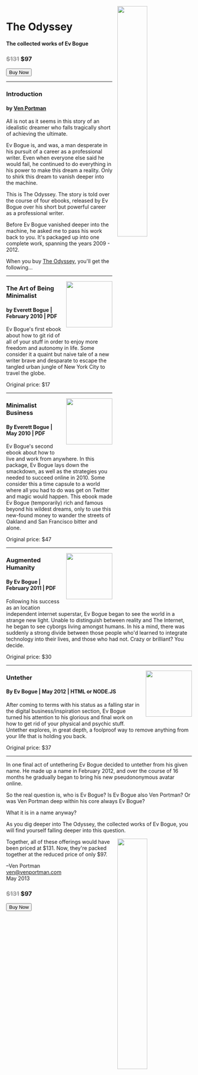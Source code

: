 
<img src="/images/theodyssey.jpg" class="profile" style="float: right; margin-left: 1em; margin-bottom: 1em; width: 40%;" />

The Odyssey
===========

#### The collected works of Ev Bogue

### <del style="color: #999;">$131</del> $97

<a href="http://evbogue.fetchapp.com/sell/waleeyol/ppc"><button class="button">Buy Now</button></a>

***

### Introduction 

#### by [Ven Portman](mailto:ven@venportman.com)

All is not as it seems in this story of an idealistic dreamer who falls tragically short of achieving the ultimate.

Ev Bogue is, and was, a man desperate in his pursuit of a career as a professional writer. Even when everyone else said he would fail, he continued to do everything in his power to make this dream a reality. Only to shirk this dream to vanish deeper into the machine.

This is The Odyssey. The story is told over the course of four ebooks, released by Ev Bogue over his short but powerful career as a professional writer. 

Before Ev Bogue vanished deeper into the machine, he asked me to pass his work back to you. It's packaged up into one complete work, spanning the years 2009 - 2012.

When you buy [The Odyssey](http://evbogue.fetchapp.com/sell/waleeyol/ppc), you'll get the following...

***

<img src="/images/artofbeingminimalist.png" class="profile" style="float: right; margin-left: 1em; margin-bottom: 1em; width: 125px;" />

### The Art of Being Minimalist

#### by Everett Bogue | February 2010 | PDF

Ev Bogue's first ebook about how to git rid of all of your stuff in order to enjoy more freedom and autonomy in life. Some consider it a quaint but naive tale of a new writer brave and desparate to escape the tangled urban jungle of New York City to travel the globe. 

Original price: $17

***

<img src="/images/minimalistbusiness.jpg" class="profile" style="float: right; margin-left: 1em; margin-bottom: 1em; width: 125px;" />

### Minimalist Business

#### By Everett Bogue | May 2010 | PDF

Ev Bogue's second ebook about how to live and work from anywhere. In this package, Ev Bogue lays down the smackdown, as well as the strategies you needed to succeed online in 2010. Some consider this a time capsule to a world where all you had to do was get on Twitter and magic would happen. This ebook made Ev Bogue (temporarily) rich and famous beyond his wildest dreams, only to use this new-found money to wander the streets of Oakland and San Francisco bitter and alone.

Original price: $47

***

<img src="/images/augmentedhumanity.jpg" class="profile" style="float: right; margin-left: 1em; margin-bottom: 1em; width: 125px;" />

### Augmented Humanity

#### By Ev Bogue | February 2011 | PDF

Following his success as an location independent internet superstar, Ev Bogue began to see the world in a strange new light. Unable to distinguish between reality and The Internet, he began to see cyborgs living amongst humans. In his a mind, there was suddenly a strong divide between those people who'd learned to integrate technology into their lives, and those who had not. Crazy or brilliant? You decide.

Original price: $30

***

<img src="/images/untether.jpg" class="profile" style="float: right; margin-left: 1em; margin-bottom: 1em; width: 125px;" />

### Untether

#### By Ev Bogue | May 2012 | HTML or NODE.JS

After coming to terms with his status as a falling star in the digital business/inspiration section, Ev Bogue turned his attention to his glorious and final work on how to get rid of your physical and psychic stuff. Untether explores, in great depth, a foolproof way to remove anything from your life that is holding you back.

Original price: $37

***

In one final act of untethering Ev Bogue decided to untether from his given name. He made up a name in February 2012, and over the course of 16 months he gradually began to bring his new pseudononymous avatar online.

So the real question is, who is Ev Bogue? Is Ev Bogue also Ven Portman? Or was Ven Portman deep within his core always Ev Bogue?

What it is in a name anyway?

As you dig deeper into The Odyssey, the collected works of Ev Bogue, you will find yourself falling deeper into this question.

<img src="/images/theodyssey.jpg" class="profile" style="float: right; margin-left: 1em; margin-bottom: 1em; width: 40%;" />


Together, all of these offerings would have been priced at $131. Now, they're packed together at the reduced price of only $97.

–Ven Portman<br />
[ven@venportman.com](mailto:ev@evbogue.com)<br />
May 2013

### <del style="color: #999;">$131</del> $97

<a href="http://evbogue.fetchapp.com/sell/waleeyol/ppc"><button class="button">Buy Now</button></a>


